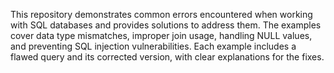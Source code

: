 This repository demonstrates common errors encountered when working with SQL databases and provides solutions to address them. The examples cover data type mismatches, improper join usage, handling NULL values, and preventing SQL injection vulnerabilities. Each example includes a flawed query and its corrected version, with clear explanations for the fixes.
